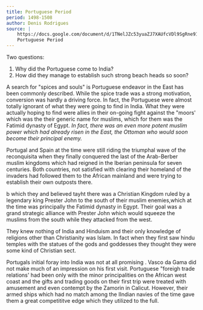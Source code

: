 ```yaml
---
title: Portuguese Period
period: 1498-1508
author: Denis Rodrigues
source: |
    https://docs.google.com/document/d/1TNelJZc53yuaZJ7XAUfcVDl9SgRne91t
    Portuguese Period
---
```


Two questions:

1. Why did the Portuguese come to India?
2. How did they manage to establish such strong beach heads so soon?

A search for "spices and souls" is Portuguese endeavor in the East has been
commonly described. While the spice trade was a strong motivation, conversion
was hardly a driving force. In fact, the Portuguese were almost totally ignorant
of what they were going to find in India. What they were actually hoping to find
were allies in their on-going fight against the "moors' which was the their
generic name for muslims, which for them was the Fatimid dynasty of Egypt. *In
fact, there was an even more potent muslim power which had already risen in the
East, the Ottoman who would soon become their principal enemy.*

Portugal and Spain at the time were still riding the triumphal wave of the
reconquisita when they finally conquered the last of the Arab-Berber muslim
kingdoms which had reigned in the Iberian peninsula for seven centuries. Both
countries, not satisfied with clearing their homeland of the invaders had
followed them to the African mainland and were trying to establish their own
outposts there.

b which they and believed tayht there was a Christian Kingdom ruled by a
legendary king Prester John to the south of their muslim enemies,which at the
time was principally the Fatimid dynasty in Egypt. Their goal was a grand
strategic alliance with Prester John which would squeeze the muslims from the
south while they attacked from the west.

They knew nothing of India and Hinduism and their only knowledge of religions
other than Christianity was Islam. In fact when they first saw hindu temples
with the statues of the gods and goddesses they thought they were some kind of
Christian sect.

Portugals initial foray into India was not at all promising . Vasco da Gama did
not make much of an impression on his first visit. Portuguese "foreigh trade
relations' had been only with the minor principalities on the African west coast
and the gifts and trading goods on their first trip were treated with amusement
and even contempt by the Zamorin in Calicut. However, their armed ships which
had no match among the IIndian navies of the time gave them a great competititve
edge which they utilized to the full.


